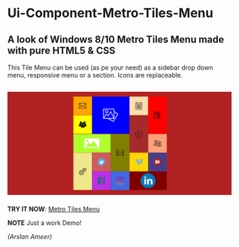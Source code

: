 # Ui-Component-Metro-Tiles-Menu
## A look of Windows 8/10 Metro Tiles Menu made with pure HTML5 & CSS 

This Tile Menu can be used (as pe your need) as a sidebar drop down menu, responsive menu or a section.
Icons are replaceable.

![](assets/icons/metroDemo.png)
----------------------------------------------------------------
**TRY IT NOW**: [Metro Tiles Menu](https://arslanameer.github.io/Ui-Component-Metro-Tiles-Menu/)

**NOTE** Just a work Demo!

_(Arslan Ameer)_
